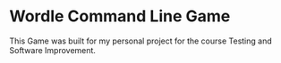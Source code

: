 # Wordle Command Line Game
This Game was built for my personal project for the course Testing and Software Improvement.

